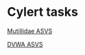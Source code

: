 # Cylert tasks


[Mutillidae ASVS](https://docs.google.com/spreadsheets/d/11UJLtVoxKx1LtRiUcieDIuLJbGEVv9lX/edit?usp=sharing&ouid=100838268898190495693&rtpof=true&sd=true)

[DVWA ASVS](https://docs.google.com/spreadsheets/d/1Ch7AqfMx5PV9LkQQFiQsnCtLnk-mW7LE/edit?usp=sharing&ouid=100838268898190495693&rtpof=true&sd=true)

